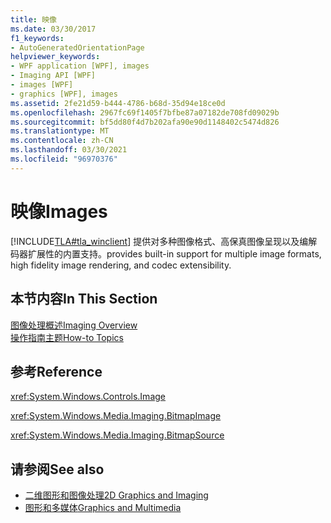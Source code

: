 ```yaml
---
title: 映像
ms.date: 03/30/2017
f1_keywords:
- AutoGeneratedOrientationPage
helpviewer_keywords:
- WPF application [WPF], images
- Imaging API [WPF]
- images [WPF]
- graphics [WPF], images
ms.assetid: 2fe21d59-b444-4786-b68d-35d94e18ce0d
ms.openlocfilehash: 2967fc69f1405f7bfbe87a07182de708fd09029b
ms.sourcegitcommit: bf5dd80f4d7b202afa90e90d1148402c5474d826
ms.translationtype: MT
ms.contentlocale: zh-CN
ms.lasthandoff: 03/30/2021
ms.locfileid: "96970376"
---
```

# <a name="images"></a><span data-ttu-id="681d0-102">映像</span><span class="sxs-lookup"><span data-stu-id="681d0-102">Images</span></span>
[!INCLUDE[TLA#tla_winclient](../../../includes/tlasharptla-winclient-md.md)] <span data-ttu-id="681d0-103">提供对多种图像格式、高保真图像呈现以及编解码器扩展性的内置支持。</span><span class="sxs-lookup"><span data-stu-id="681d0-103">provides built-in support for multiple image formats, high fidelity image rendering, and codec extensibility.</span></span>  
  
## <a name="in-this-section"></a><span data-ttu-id="681d0-104">本节内容</span><span class="sxs-lookup"><span data-stu-id="681d0-104">In This Section</span></span>  
 [<span data-ttu-id="681d0-105">图像处理概述</span><span class="sxs-lookup"><span data-stu-id="681d0-105">Imaging Overview</span></span>](imaging-overview.md)  
 [<span data-ttu-id="681d0-106">操作指南主题</span><span class="sxs-lookup"><span data-stu-id="681d0-106">How-to Topics</span></span>](imaging-how-to-topics.md)  
  
## <a name="reference"></a><span data-ttu-id="681d0-107">参考</span><span class="sxs-lookup"><span data-stu-id="681d0-107">Reference</span></span>  
 <xref:System.Windows.Controls.Image>  
  
 <xref:System.Windows.Media.Imaging.BitmapImage>  
  
 <xref:System.Windows.Media.Imaging.BitmapSource>  
  
## <a name="see-also"></a><span data-ttu-id="681d0-108">请参阅</span><span class="sxs-lookup"><span data-stu-id="681d0-108">See also</span></span>

- [<span data-ttu-id="681d0-109">二维图形和图像处理</span><span class="sxs-lookup"><span data-stu-id="681d0-109">2D Graphics and Imaging</span></span>](../advanced/optimizing-performance-2d-graphics-and-imaging.md)
- [<span data-ttu-id="681d0-110">图形和多媒体</span><span class="sxs-lookup"><span data-stu-id="681d0-110">Graphics and Multimedia</span></span>](index.md)
